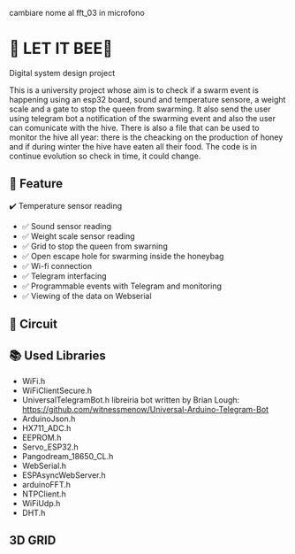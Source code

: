 cambiare nome al fft_03 in microfono
# :honeybee: LET IT BEE🍯 
Digital system design project

This is a university project whose aim is to check if a swarm event is happening using an esp32 board, sound and temperature sensore, a weight scale and a gate to stop the queen from swarming. It also send the user using telegram bot a notification of the swarming event and also the user can comunicate with the hive. There is also a file that can be used to monitor the hive all year: there is the cheacking on the production of honey and if during winter the hive have eaten all their food. The code is in continue evolution so check in time, it could change.

## 📌 Feature
✔️ Temperature sensor reading 
- ✅ Sound sensor reading
- ✅ Weight scale sensor reading
- ✅ Grid to stop the queen from swarning
- ✅ Open escape hole for swarming inside the honeybag
- ✅ Wi-fi connection
- ✅ Telegram interfacing
- ✅ Programmable events with Telegram and monitoring
- ✅ Viewing of the data on Webserial

## 💾 Circuit

## 📚 Used Libraries
* WiFi.h
* WiFiClientSecure.h
* UniversalTelegramBot.h       libreiria bot written by Brian Lough: https://github.com/witnessmenow/Universal-Arduino-Telegram-Bot
* ArduinoJson.h
* HX711_ADC.h
* EEPROM.h
* Servo_ESP32.h
* Pangodream_18650_CL.h
* WebSerial.h
* ESPAsyncWebServer.h
* arduinoFFT.h
* NTPClient.h
* WiFiUdp.h
* DHT.h

## 3D GRID
